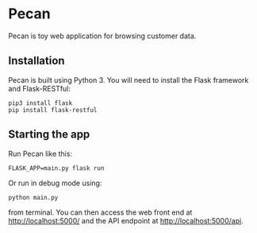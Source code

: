# Pecan

Pecan is toy web application for browsing customer data.

## Installation

Pecan is built using Python 3. You will need to install the Flask framework and Flask-RESTful:

```
pip3 install flask
pip install flask-restful
```

## Starting the app

Run Pecan like this:

```
FLASK_APP=main.py flask run
```
Or run in debug mode using:
```
python main.py
```
from terminal.
You can then access the web front end at [http://localhost:5000/]() and the API endpoint at [http://localhost:5000/api](). 